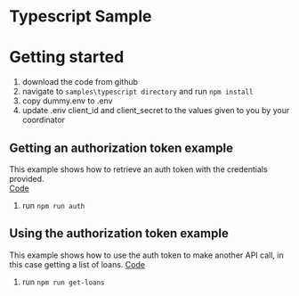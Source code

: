 # Typescript Sample


# Getting started
1. download the code from github
2. navigate to `samples\typescript directory` and run `npm install`
3. copy dummy.env to .env
4. update .env client_id and client_secret to the values given to you by your coordinator

## Getting an authorization token example
This example shows how to retrieve an auth token with the credentials provided.  
[Code](./src/demo/auth.ts)  
1. run `npm run auth`

## Using the authorization token example
This example shows how to use the auth token to make another API call, in this case getting a list of loans.
[Code](./src/demo/get.loans.ts)  
1. run `npm run get-loans`
